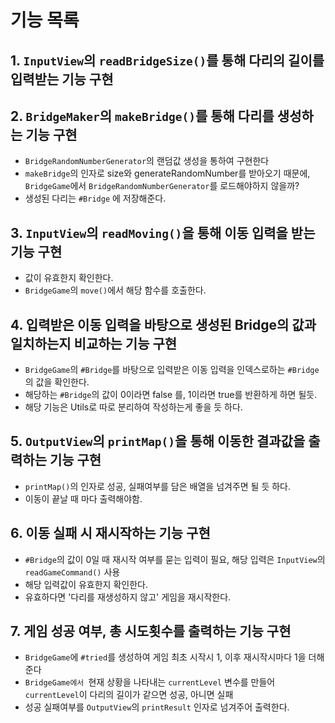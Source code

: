 # 기능 목록

## 1. `InputView`의 `readBridgeSize()`를 통해 다리의 길이를 입력받는 기능 구현

## 2. `BridgeMaker`의 `makeBridge()`를 통해 다리를 생성하는 기능 구현

- `BridgeRandomNumberGenerator`의 랜덤값 생성을 통하여 구현한다
- `makeBridge`의 인자로 size와 generateRandomNumber를 받아오기 때문에,
  `BridgeGame`에서 `BridgeRandomNumberGenerator`를 로드해야하지 않을까?
- 생성된 다리는 `#Bridge` 에 저장해준다.

## 3. `InputView`의 `readMoving()`을 통해 이동 입력을 받는 기능 구현

- 값이 유효한지 확인한다.
- `BridgeGame`의 `move()`에서 해당 함수를 호출한다.

## 4. 입력받은 이동 입력을 바탕으로 생성된 Bridge의 값과 일치하는지 비교하는 기능 구현

- `BridgeGame`의 `#Bridge`를 바탕으로 입력받은 이동 입력을 인덱스로하는 `#Bridge`의 값을 확인한다.
- 해당하는 `#Bridge`의 값이 0이라면 false 를, 1이라면 true를 반환하게 하면 될듯.
- 해당 기능은 Utils로 따로 분리하여 작성하는게 좋을 듯 하다.

## 5. `OutputView`의 `printMap()`을 통해 이동한 결과값을 출력하는 기능 구현

- `printMap()`의 인자로 성공, 실패여부를 담은 배열을 넘겨주면 될 듯 하다.
- 이동이 끝날 때 마다 출력해야함.

## 6. 이동 실패 시 재시작하는 기능 구현

- `#Bridge`의 값이 0일 때 재시작 여부를 묻는 입력이 필요, 해당 입력은 `InputView`의 `readGameCommand()` 사용
- 해당 입력값이 유효한지 확인한다.
- 유효하다면 '다리를 재생성하지 않고' 게임을 재시작한다.

## 7. 게임 성공 여부, 총 시도횟수를 출력하는 기능 구현

- `BridgeGame`에 `#tried`를 생성하여 게임 최초 시작시 1, 이후 재시작시마다 1을 더해준다
- `BridgeGame에서 `현재 상황을 나타내는 `currentLevel` 변수를 만들어 `currentLevel`이 다리의 길이가 같으면 성공, 아니면 실패
- 성공 실패여부를 `OutputView`의 `printResult` 인자로 넘겨주어 출력한다.

